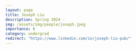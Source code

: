 ```yaml
---
layout: page
title: Joseph Liu
description: Spring 2024 -
img: /assets/img/people/joseph.jpeg
importance: 6
category: undergrad
redirect: "https://www.linkedin.com/in/joseph-liu-pub/"
---
```

